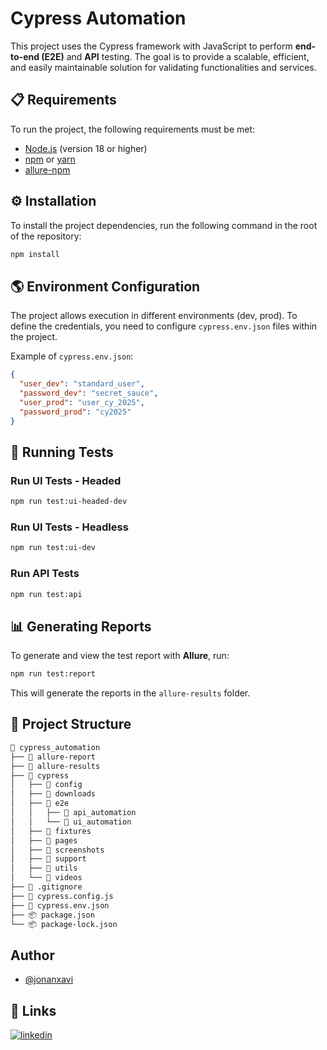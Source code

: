 # Cypress Automation
This project uses the Cypress framework with JavaScript to perform **end-to-end (E2E)** and **API** testing. The goal is to provide a scalable, efficient, and easily maintainable solution for validating functionalities and services.

## 📋 Requirements
To run the project, the following requirements must be met:
- [Node.js](https://nodejs.org/) (version 18 or higher)
- [npm](https://www.npmjs.com/) or [yarn](https://yarnpkg.com/)
- [allure-npm](https://github.com/allure-framework/allure-npm)

## ⚙️ Installation
To install the project dependencies, run the following command in the root of the repository:
```bash
npm install
```

## 🌎 Environment Configuration
The project allows execution in different environments (dev, prod). To define the credentials, you need to configure `cypress.env.json` files within the project.

Example of `cypress.env.json`:
```json
{
  "user_dev": "standard_user",
  "password_dev": "secret_sauce",
  "user_prod": "user_cy_2025",
  "password_prod": "cy2025"
}
```

## 🚀 Running Tests
### Run UI Tests - Headed
```bash
npm run test:ui-headed-dev
```

### Run UI Tests - Headless
```bash
npm run test:ui-dev
```

### Run API Tests
```bash
npm run test:api
```

## 📊 Generating Reports
To generate and view the test report with **Allure**, run:
```bash
npm run test:report
```
This will generate the reports in the `allure-results` folder.

## 📂 Project Structure
```bash
📁 cypress_automation
├── 📁 allure-report
├── 📁 allure-results
├── 📁 cypress
│   ├── 📁 config
│   ├── 📁 downloads
│   ├── 📁 e2e
│   │   ├── 📁 api_automation
│   │   └── 📁 ui_automation
│   ├── 📁 fixtures
│   ├── 📁 pages
│   ├── 📁 screenshots
│   ├── 📁 support
│   ├── 📁 utils
│   └── 📁 videos
├── 🚫 .gitignore
├── 🔧 cypress.config.js
├── 🔐 cypress.env.json
├── 📦 package.json
└── 📦 package-lock.json
```

## Author
- [@jonanxavi](https://www.github.com/jonanxavi)

## 🔗 Links
[![linkedin](https://img.shields.io/badge/linkedin-0A66C2?style=for-the-badge&logo=linkedin&logoColor=white)](https://www.linkedin.com/in/jonathan-fernandez-/)
